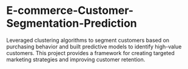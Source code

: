 # E-commerce-Customer-Segmentation-Prediction
Leveraged clustering algorithms to segment customers based on purchasing behavior and built predictive models to identify high-value customers. This project provides a framework for creating targeted marketing strategies and improving customer retention.
